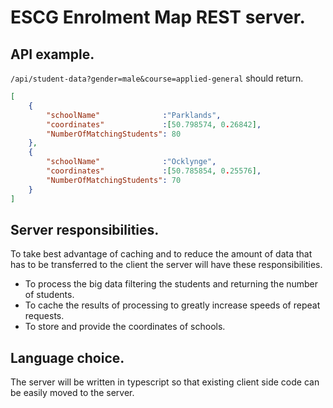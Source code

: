 # ESCG Enrolment Map REST server.

## API example.

`/api/student-data?gender=male&course=applied-general` should return.

```json
[
    {
        "schoolName"              :"Parklands",
        "coordinates"             :[50.798574, 0.26842],
        "NumberOfMatchingStudents": 80
    },
    {
        "schoolName"              :"Ocklynge",
        "coordinates"             :[50.785854, 0.25576],
        "NumberOfMatchingStudents": 70
    } 
]
```

## Server responsibilities.

To take best advantage of caching and to reduce the amount of data that has to be transferred to the client the server will have these responsibilities.

- To process the big data filtering the students and returning the number of students.
- To cache the results of processing to greatly increase speeds of repeat requests.
- To store and provide the coordinates of schools.

## Language choice.

The server will be written in typescript so that existing client side code can be easily moved to the server.
